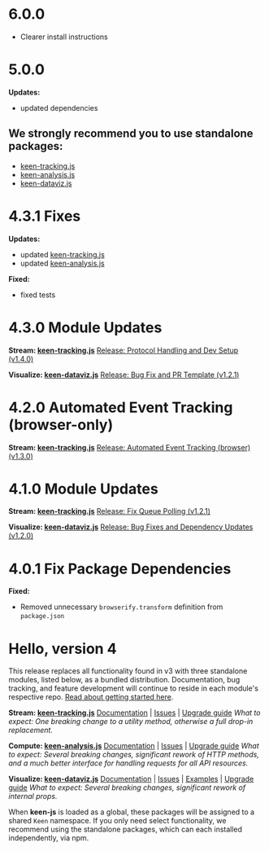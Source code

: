 <!--
<a name="{{ version }}"></a>
# {{ version }} {{ title }}
-->
<a name="5.0.0"></a>
# 6.0.0

* Clearer install instructions

<a name="5.0.0"></a>
# 5.0.0

**Updates:**
* updated dependencies

## We strongly recommend you to use standalone packages:

* [keen-tracking.js](https://github.com/keen/keen-tracking.js)
* [keen-analysis.js](https://github.com/keen/keen-analysis.js)
* [keen-dataviz.js](https://github.com/keen/keen-dataviz.js)


<a name="4.3.1"></a>
# 4.3.1 Fixes

**Updates:**
* updated [keen-tracking.js](https://github.com/keen/keen-tracking.js)
* updated [keen-analysis.js](https://github.com/keen/keen-analysis.js)

**Fixed:**
* fixed tests

<a name="4.3.0"></a>
# 4.3.0 Module Updates

**Stream: [keen-tracking.js](https://github.com/keen/keen-tracking.js)**
[Release: Protocol Handling and Dev Setup (v1.4.0)](https://github.com/keen/keen-tracking.js/releases/tag/v1.4.0)

**Visualize: [keen-dataviz.js](https://github.com/keen/keen-dataviz.js)**
[Release: Bug Fix and PR Template  (v1.2.1)](https://github.com/keen/keen-dataviz.js/releases/tag/v1.2.1)



<a name="4.2.0"></a>
# 4.2.0 Automated Event Tracking (browser-only)

**Stream: [keen-tracking.js](https://github.com/keen/keen-tracking.js)**
[Release: Automated Event Tracking (browser) (v1.3.0)](https://github.com/keen/keen-tracking.js/releases/tag/v1.3.0)


<a name="4.1.0"></a>
# 4.1.0 Module Updates

**Stream: [keen-tracking.js](https://github.com/keen/keen-tracking.js)**
[Release: Fix Queue Polling (v1.2.1)](https://github.com/keen/keen-tracking.js/releases/tag/v1.2.1)

**Visualize: [keen-dataviz.js](https://github.com/keen/keen-dataviz.js)**
[Release: Bug Fixes and Dependency Updates (v1.2.0)](https://github.com/keen/keen-dataviz.js/releases/tag/v1.2.0)


<a name="4.0.1"></a>
# 4.0.1 Fix Package Dependencies

**Fixed:**
* Removed unnecessary `browserify.transform` definition from `package.json`


<a name="4.0.0"></a>
# Hello, version 4

This release replaces all functionality found in v3 with three standalone modules, listed below, as a bundled distribution. Documentation, bug tracking, and feature development will continue to reside in each module's respective repo. [Read about getting started here](https://github.com/keen/keen-js/tree/master#getting-started).

**Stream: [keen-tracking.js](https://github.com/keen/keen-tracking.js)**
[Documentation](https://github.com/keen/keen-tracking.js/blob/master/README.md) | [Issues](https://github.com/keen/keen-tracking.js/issues) | [Upgrade guide](https://github.com/keen/keen-tracking.js/blob/master/docs/upgrade-guide.md)
_What to expect: One breaking change to a utility method, otherwise a full drop-in replacement._

**Compute: [keen-analysis.js](https://github.com/keen/keen-analysis.js)**
[Documentation](https://github.com/keen/keen-analysis.js/blob/master/README.md) | [Issues](https://github.com/keen/keen-analysis.js/issues) | [Upgrade guide](https://github.com/keen/keen-analysis.js#upgrading-from-keen-js)
_What to expect: Several breaking changes, significant rework of HTTP methods, and a much better interface for handling requests for all API resources._

**Visualize: [keen-dataviz.js](https://github.com/keen/keen-dataviz.js)**
[Documentation](https://github.com/keen/keen-dataviz.js/tree/master/docs) | [Issues](https://github.com/keen/keen-dataviz.js/issues) | [Examples](http://keen.github.io/keen-dataviz.js/) | [Upgrade guide](https://github.com/keen/keen-dataviz.js#upgrading-from-keen-js)
_What to expect: Several breaking changes, significant rework of internal props._

When **keen-js** is loaded as a global, these packages will be assigned to a shared `Keen` namespace. If you only need select functionality, we recommend using the standalone packages, which can each installed independently, via npm.
